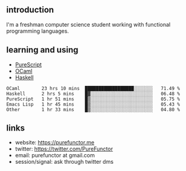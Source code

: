 ## introduction
I'm a freshman computer science student working with functional
programming languages.

## learning and using
* [PureScript](https://www.purescript.org/)
* [OCaml](https://ocaml.org/)
* [Haskell](https://www.haskell.org/)

<!--START_SECTION:waka-->
```text
OCaml        23 hrs 10 mins  ██████████████████░░░░░░░   71.49 % 
Haskell      2 hrs 5 mins    █▓░░░░░░░░░░░░░░░░░░░░░░░   06.48 % 
PureScript   1 hr 51 mins    █▒░░░░░░░░░░░░░░░░░░░░░░░   05.75 % 
Emacs Lisp   1 hr 45 mins    █▒░░░░░░░░░░░░░░░░░░░░░░░   05.43 % 
Other        1 hr 33 mins    █▒░░░░░░░░░░░░░░░░░░░░░░░   04.80 % 
```
<!--END_SECTION:waka-->

## links
+ website: https://purefunctor.me
+ twitter: https://twitter.com/PureFunctor
+ email: purefunctor at gmail.com
+ session/signal: ask through twitter dms
